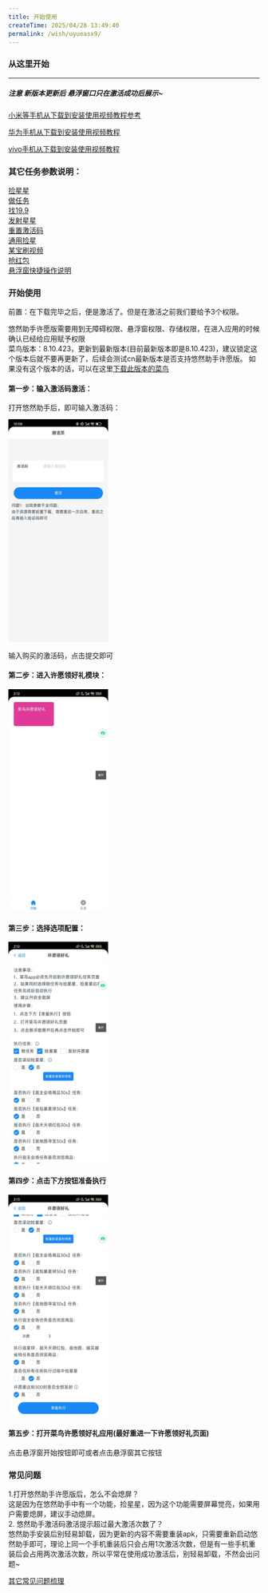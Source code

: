 ```yaml
---
title: 开始使用
createTime: 2025/04/28 13:49:40
permalink: /wish/uyueasx9/
---
```


### 从这里开始
---
##### 注意 新版本更新后 悬浮窗口只在激活成功后展示~

[小米等手机从下载到安装使用视频教程参考](https://mp.weixin.qq.com/s/9cliRJopLnZ3K2kTxVrdFA)  

[华为手机从下载到安装使用视频教程](https://mp.weixin.qq.com/s/QkSbiKFHLAaL5dC7RaiMzA)

[vivo手机从下载到安装使用视频教程](https://mp.weixin.qq.com/s/1Tr32A8Vu359CrvOgw8h6Q)

### 其它任务参数说明：
[捡星星](/wish/6rl2v7cd/)  
[做任务](/wish/7jh8tbf9/)  
[找19.9](/wish/eem2vvlw/)  
[发射星星](/wish/2stwe2is/)  
[重置激活码](/wish/95quqflo/)  
[通用捡星](/wish/uxy9z2dm/)  
[某宝刷视频](/wish/6r05pyy4/)  
[抢红包](/wish/5xix33jo/)  
[悬浮窗快捷操作说明](/wish/xkbfxdva/)

### 开始使用
前置：在下载完毕之后，便是激活了。但是在激活之前我们要给予3个权限。  

悠然助手许愿版需要用到无障碍权限、悬浮窗权限、存储权限，在进入应用的时候确认已经给应用赋予权限  
菜鸟版本：8.10.423，更新到最新版本(目前最新版本即是8.10.423)，建议锁定这个版本后就不要再更新了，后续会测试cn最新版本是否支持悠然助手许愿版。
如果没有这个版本的话，可以在这里[下载此版本的菜鸟](https://www.123684.com/s/ajKVVv-Ea0gA)

  #### 第一步：输入激活码激活：
  打开悠然助手后，即可输入激活码：  

  <img src="../../../public/images/jiHuo.jpg" width="200">  

  输入购买的激活码，点击提交即可

   #### 第二步：进入许愿领好礼模块：
  <img src="../../../public/images/wish1.jpg" width="200">

  #### 第三步：选择选项配置：
  <img src="../../../public/images/wish2.jpg" width="200">

  #### 第四步：点击下方按钮准备执行
  <img src="../../../public/images/wish3.jpg" width="200">

  #### 第五步：打开菜鸟许愿领好礼应用(最好重进一下许愿领好礼页面)
  
  点击悬浮窗开始按钮即可或者点击悬浮窗其它按钮



### 常见问题
1.打开悠然助手许愿版后，怎么不会熄屏？  
这是因为在悠然助手中有一个功能，捡星星，因为这个功能需要屏幕觉亮，如果用户需要熄屏，建议手动熄屏。   
2. 悠然助手激活码激活提示超过最大激活次数了？  
   悠然助手安装后别轻易卸载，因为更新的内容不需要重装apk，只需要重新启动悠然助手即可，理论上同一个手机重装后只会占用1次激活次数，但是有一些手机重装后会占用两次激活次数，所以平常在使用成功激活后，别轻易卸载，不然会出问题~
  
[其它常见问题梳理](/wish/way70hsi/)